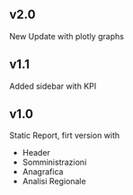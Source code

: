 ## v2.0
New Update with plotly graphs

## v1.1
Added sidebar with KPI

## v1.0
Static Report, firt version with 
* Header
* Somministrazioni
* Anagrafica
* Analisi Regionale
